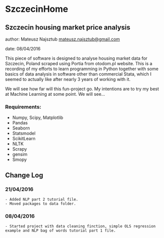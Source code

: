 # SzczecinHome
## Szczecin housing market price analysis

author: Mateusz Najsztub <mateusz.najsztub@gmail.com>

date: 08/04/2016

This piece of software is designed to analyse housing market data for Szczecin, Poland scraped using Portia from otodom.pl website. This is a recording of my efforts to learn programming in Python together with some basics of data analysis in software other than commercial Stata, which I seemed to actually like after nearly 3 years of working with it.

We will see how far will this fun-project go. My intentions are to try my best at Machine Learning at some point. We will see...


### Requirements:
* Numpy, Scipy, Matplotlib
* Pandas
* Seaborn
* Statsmodel
* ScikitLearn
* NLTK
* Scrapy
* gensim
* Smopy

## Change Log

### 21/04/2016
    - Added NLP part 2 tutorial file.
    - Moved packages to data folder.

### 08/04/2016
    - Started project with data cleaning finction, simple OLS regression example and NLP bag of words tutorial part 1 file.